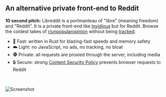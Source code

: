 ## An alternative private front-end to Reddit


**10 second pitch:** Libreddit is a portmanteau of "libre" (meaning freedom) and "Reddit". It is a private front-end like [Invidious](https://github.com/iv-org/invidious) but for Reddit. Browse the coldest takes of [r/unpopularopinion](https://libreddit.spike.codes/r/unpopularopinion) without being [tracked](#reddit).

- 🚀 Fast: written in Rust for blazing-fast speeds and memory safety
- ☁️ Light: no JavaScript, no ads, no tracking, no bloat
- 🕵 Private: all requests are proxied through the server, including media
- 🔒 Secure: strong [Content Security Policy](https://developer.mozilla.org/en-US/docs/Web/HTTP/CSP) prevents browser requests to Reddit
<br />

![Screenshot](https://camo.githubusercontent.com/0753860e104fd86d32e13d47b31c8db88ec86bbdc66911480d92d20a96332c51/68747470733a2f2f692e6962622e636f2f515962715451742f6c69627265646469742d727573742e706e67)